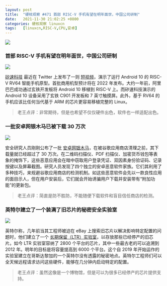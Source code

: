 ```yaml
---
layout: post
title:	"硬核观察 #471 首部 RISC-V 手机有望在明年面世，中国公司研制"
date:	2021-11-30 21:02:25 +0800 
categories:	硬核观察 linuxcn 
tags:	[linuxcn,RISC-V,CPU,安卓]
---
```



![](/Asserts/Images//attachment/album/202111/30/210120ilcqza4lktzk1ckw.jpg)


### 首部 RISC-V 手机有望在明年面世，中国公司研制


![](/Asserts/Images//attachment/album/202111/30/210135f5dzaldapm6mlzpt.jpg)


[矽速科技](https://www.sipeed.com/) 最近在 Twitter 上发布了一则 [短视频](https://twitter.com/SipeedIO/status/1457529282134089734)，演示了运行 Android 10 的 RISC-V RV64 智能手机原型。首批商用机型预计将在 2022 年发布。大约一年前，阿里巴巴成功通过玄铁开发板将 Android 10 移植到 RISC-V 上。而矽速科技演示的 Android 10 设备采用了玄铁 C901 开发板和 7 英寸触摸屏。此外，基于 RV64 的手机应该比任何当代基于 ARM 的芯片更容易移植完整的 Linux。



> 
> 老王点评：非常期待，但是也希望不仅仅硬件出色，软件也一样适配出色。
> 
> 
> 


### 一批安卓网银木马已被下载 30 万次


![](/Asserts/Images//attachment/album/202111/30/210157ut6u26gx7yj1x8cu.jpg)


安全研究人员刚刚公布了一批 [安卓网银木马](https://www.threatfabric.com/blogs/deceive-the-heavens-to-cross-the-sea.html)，在被谷歌应用商店清理之前，其下载量就已经超过了 30 万次。在二维码扫描仪、PDF 扫描仪、加密货币钱包等表象的掩饰下，这些恶意应用会在暗中窃取用户登录凭证、双因素身份验证码、记录按键以及屏幕截图。研究人员发现了四个独立的安卓恶意软件家族。它们其利用了多种技巧，来规避谷歌应用商店的检测机制。如这些恶意软件会先以一款良性应用的面目示人，但在用户安装后，它们就会开始诱骗用户下载并安装带有“附加功能”的更新包。



> 
> 老王点评：简直是防不胜防，不能随便下载软件和盲目信任商店的检测。
> 
> 
> 


### 英特尔建立了一个装满了旧芯片的秘密安全实验室


![](/Asserts/Images//attachment/album/202111/30/210210qktvhjcxhtxtcdco.jpg)


英特尔称，几年前当其工程师被迫在 eBay 上搜索旧芯片以解决影响特定配置的问题时，他们建立了一个 [长期保留（LTR）实验室](https://www.zdnet.com/article/intel-has-a-secret-security-lab-full-of-old-hardware-to-hunt-for-bugs/)，以存放那些已经停产的旧芯片。如今 LTR 实验室容纳了 2800 个平台的芯片，其中一些最古老的可以追溯到 2012 年。明年的目标是将容量提高到 6000 个平台。这个自 2019 年开始运作的实验室建立在哥斯达黎加的一个英特尔没有透露的秘密地点。英特尔工程师们可以全天候远程请求访问这些硬件，能够在几分钟内启动特定的配置。



> 
> 老王点评：虽然这像是一个博物馆，但是可以为很多已经停产的芯片提供支持。
> 
> 
>
